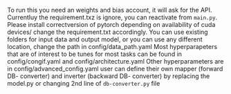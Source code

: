 To run this you need an weights and bias account, it will ask for the API.
Currentluy the requirement.txz is ignore, you can reactivate from `main.py`.
Please install correctversion of pytorch depending on availability of cuda devices/ change the requirement.txt accordingly.
You can use existing folders for input data and output model, or you can use any different location, change the path in config/data_path.yaml
Most hyperparapeters that are of interest to be tunes for most tasks can be found in config/congif.yaml and config/architecture.yaml
Other hyperparameters are in config/advanced_config.yaml
user can define their own mapper (forward DB- converter) and inverter (backward DB- converter) by replacing the model.py or changing 2nd line of `db-converter.py` file


